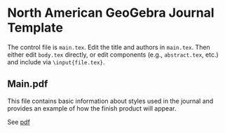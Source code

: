 # North American GeoGebra Journal Template

The control file is `main.tex`.  Edit the title and authors in `main.tex`. Then either edit `body.tex` directly, or edit components (e.g., `abstract.tex`, etc.) and include via `\input{file.tex}`. 


## Main.pdf

This file contains basic information about styles used in the journal and provides an example of how the finish product will appear.  

See [pdf](main.pdf) 

